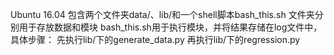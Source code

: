 Ubuntu 16.04
包含两个文件夹data/、lib/和一个shell脚本bash_this.sh
文件夹分别用于存放数据和模块
bash_this.sh用于执行模块，并将结果存储在log文件中，具体步骤：
先执行lib/下的generate_data.py
再执行lib/下的regression.py
